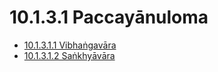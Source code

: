 # 10.1.3.1 Paccayānuloma

* [10.1.3.1.1 Vibhaṅgavāra](10.1.3.1/10.1.3.1.1.md)
* [10.1.3.1.2 Saṅkhyāvāra](10.1.3.1/10.1.3.1.2.md)
